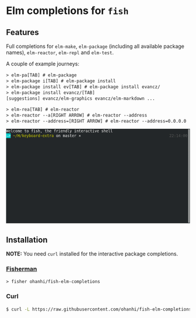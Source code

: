 # Elm completions for `fish`

## Features

Full completions for `elm-make`, `elm-package` (including all available package names), `elm-reactor`, `elm-repl` and `elm-test`.

A couple of example journeys:

```fish
> elm-pa[TAB] # elm-package
> elm-package i[TAB] # elm-package install
> elm-package install ev[TAB] # elm-package install evancz/
> elm-package install evancz/[TAB]
[suggestions] evancz/elm-graphics evancz/elm-markdown ...
```

```fish
> elm-rea[TAB] # elm-reactor
> elm-reactor --a[RIGHT ARROW] # elm-reactor --address
> elm-reactor --address=[RIGHT ARROW] # elm-reactor --address=0.0.0.0
```

![](elm-package-complete.gif)

## Installation

**NOTE:** You need `curl` installed for the interactive package completions.

### [Fisherman](https://github.com/fisherman/fisherman)

```fish
> fisher ohanhi/fish-elm-completions
```

### Curl

```sh
$ curl -L https://raw.githubusercontent.com/ohanhi/fish-elm-completions/master/hooks/install.fish | fish
```
